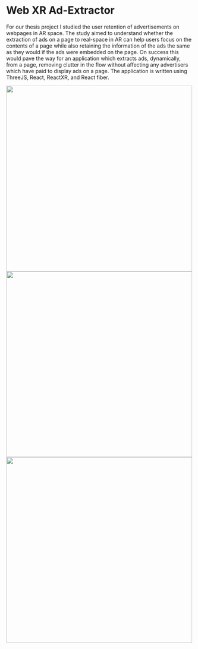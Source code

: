 # Web XR Ad-Extractor

For our thesis project I studied the user retention of advertisements on webpages in AR space. The study aimed to understand whether the extraction of ads on a page to real-space in AR can help users focus on the contents of a page while also retaining the information of the ads the same as they would if the ads were embedded on the page. On success this would pave the way for an application which extracts ads, dynamically, from a page, removing clutter in the flow without affecting any advertisers which have paid to display ads on a page. The application is written using ThreeJS, React, ReactXR, and React fiber.

<img src="https://github.com/user-attachments/assets/84d01ae2-13b8-4d40-9f4f-7570d8d8a419" width="500">
<img src="https://github.com/user-attachments/assets/dd4f48ab-4b52-4b33-be4f-399892d40d93" width="500">
<img src="https://github.com/user-attachments/assets/2c9caa94-7b3c-439a-a605-719fa5af6946" width="500">
